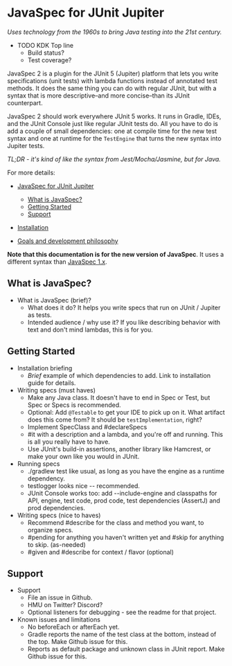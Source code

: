 # JavaSpec for JUnit Jupiter

_Uses technology from the 1960s to bring Java testing into the 21st century._

* TODO KDK Top line
  * Build status?
  * Test coverage?

JavaSpec 2 is a plugin for the JUnit 5 (Jupiter) platform that lets you write
specifications (unit tests) with lambda functions instead of annotated test
methods.  It does the same thing you can do with regular JUnit, but with a
syntax that is more descriptive–and more concise–than its JUnit counterpart.

JavaSpec 2 should work everywhere JUnit 5 works.  It runs in Gradle, IDEs, and
the JUnit Console just like regular JUnit tests do.  All you have to do is add a
couple of small dependencies: one at compile time for the new test syntax and
one at runtime for the `TestEngine` that turns the new syntax into Jupiter
tests.

_TL;DR - it's kind of like the syntax from Jest/Mocha/Jasmine, but for Java._

For more details:

- [JavaSpec for JUnit Jupiter](#javaspec-for-junit-jupiter)
  - [What is JavaSpec?](#what-is-javaspec)
  - [Getting Started](#getting-started)
  - [Support](#support)

- [Installation](./doc/installation.md)
- [Goals and development philosophy](./doc/goals.md)

**Note that this documentation is for the new version of JavaSpec**.  It uses a
different syntax than [JavaSpec 1.x][javaspec-1x].

[javaspec-1x]: http://javaspec.info


## What is JavaSpec?

* What is JavaSpec (brief)?
  * What does it do?  It helps you write specs that run on JUnit / Jupiter as
    tests.
  * Intended audience / why use it?  If you like describing behavior with text
    and don't mind lambdas, this is for you.


## Getting Started

* Installation briefing
  * _Brief_ example of which dependencies to add.  Link to installation guide
    for details.
* Writing specs (must haves)
  * Make any Java class.  It doesn't have to end in Spec or Test, but Spec or
    Specs is recommended.
  * Optional: Add `@Testable` to get your IDE to pick up on it.  What artifact
    does this come from?  It should be `testImplementation`, right?
  * Implement SpecClass and #declareSpecs
  * #it with a description and a lambda, and you're off and running.  This is
    all you really have to have.
  * Use JUnit's build-in assertions, another library like Hamcrest, or make your
    own like you would in JUnit.
* Running specs
  * ./gradlew test like usual, as long as you have the engine as a runtime
    dependency.
  * testlogger looks nice -- recommended.
  * JUnit Console works too: add --include-engine and classpaths for API,
    engine, test code, prod code, test dependencies (AssertJ) and prod
    dependencies.
* Writing specs (nice to haves)
  * Recommend #describe for the class and method you want, to organize specs.
  * #pending for anything you haven't written yet and #skip for anything to
    skip. (as-needed)
  * #given and #describe for context / flavor (optional)


## Support

* Support
  * File an issue in Github.
  * HMU on Twitter?  Discord?
  * Optional listeners for debugging - see the readme for that project.
* Known issues and limitations
  * No beforeEach or afterEach yet.
  * Gradle reports the name of the test class at the bottom, instead of the top.
    Make Github issue for this.
  * Reports as default package and unknown class in JUnit report.  Make Github
    issue for this.
